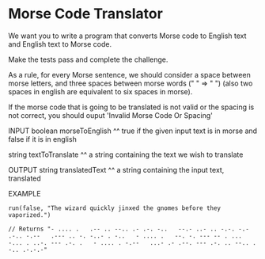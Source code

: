 # Morse Code Translator

We want you to write a program that converts Morse code to English text and English text to Morse code.

Make the tests pass and complete the challenge.

As a rule, for every Morse sentence, we should consider a space between morse letters, and three spaces between morse words (" " => " ") (also two spaces in english are equivalent to six spaces in morse).

If the morse code that is going to be translated is not valid or the spacing is not correct, you should ouput 'Invalid Morse Code Or Spacing'

INPUT
boolean morseToEnglish
^^ true if the given input text is in morse and false if it is in english

string textToTranslate
^^ a string containing the text we wish to translate

OUTPUT
string translatedText
^^ a string containing the input text, translated

EXAMPLE

```
run(false, "The wizard quickly jinxed the gnomes before they vaporized.")

// Returns "- .... .   .-- .. --.. .- .-. -..   --.- ..- .. -.-. -.- .-.. -.--   .--- .. -. -..- . -..   - .... .   --. -. --- -- . ...   -... . ..-. --- .-. .   - .... . -.--   ...- .- .--. --- .-. .. --.. . -.. .-.-.-"
```

